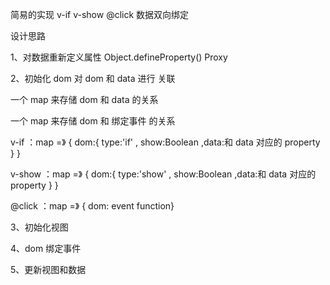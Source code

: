 简易的实现 v-if v-show @click 数据双向绑定

设计思路

1、对数据重新定义属性 Object.defineProperty() Proxy

2、初始化 dom 对 dom 和 data 进行 关联

一个 map 来存储 dom 和 data 的关系

一个 map 来存储 dom 和 绑定事件 的关系

v-if ：map =》 { dom:{ type:'if' , show:Boolean ,data:和 data 对应的 property } }

v-show ：map =》 { dom:{ type:'show' , show:Boolean ,data:和 data 对应的 property } }

@click ：map =》 { dom: event function}

3、初始化视图

4、dom 绑定事件

5、更新视图和数据
